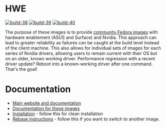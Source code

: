 # HWE

[![build-38](https://github.com/ublue-os/hwe/actions/workflows/build-38.yml/badge.svg)](https://github.com/ublue-os/hwe/actions/workflows/build-38.yml) [![build-39](https://github.com/ublue-os/hwe/actions/workflows/build-39.yml/badge.svg)](https://github.com/ublue-os/hwe/actions/workflows/build-39.yml) [![build-40](https://github.com/ublue-os/hwe/actions/workflows/build-40.yml/badge.svg)](https://github.com/ublue-os/hwe/actions/workflows/build-40.yml)

The purpose of these images is to provide [community Fedora images](https://github.com/ublue-os/main) with hardware enablement (ASUS and Surface) and Nvidia. This approach can lead to greater reliability as failures can be caught at the build level instead of the client machine. This also allows for individual sets of images for each series of Nvidia drivers, allowing users to remain current with their OS but on an older, known working driver. Performance regression with a recent driver update? Reboot into a known-working driver after one command. That's the goal!

# Documentation

- [Main website and documentation](https://universal-blue.org)
- [Documentation for these images](https://universal-blue.org/images/)
- [Installation](https://universal-blue.org/installation/) - follow this for clean installation
- [Rebase instructions](https://universal-blue.org/images/) - follow this if you want to switch to another image.
